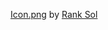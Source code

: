 <a href="https://iconscout.com/icons/folder" target="_blank">Icon.png</a> by <a href="https://iconscout.com/contributors/promotion-king" target="_blank">Rank Sol</a>